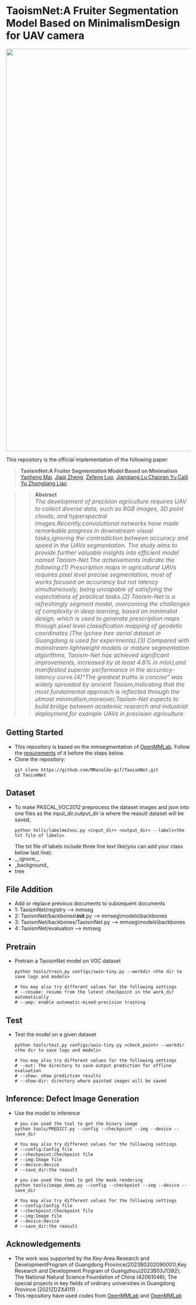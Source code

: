 # TaoismNet:A Fruiter Segmentation Model Based on MinimalismDesign for UAV camera

<img src="https://github.com/MRonaldo-gif/TaoismNet/blob/main/TaoismNet/Technical%20roadmap%20and%20workflow..png" width="1100">

This repository is the official implementation of the following paper:

> **TaoismNet:A Fruiter Segmentation Model Based on Minimalism**<br>
> [Yanheng Mai](https://github.com/MRonaldo-gif), [Jiaqi Zheng](https://github.com/kidous2333), [Zefeng Luo](), [Jianqiang Lu](),[Chaoran Yu](),[Caili Yu](),[Zhongliang Liao]()

> 
> > **Abstract**<br>
> > <font size=3> *The development of precision agriculture requires UAV to collect diverse data, such as
RGB images, 3D point clouds, and hyperspectral images.Recently,convolutional networks have
made remarkable progress in downstream visual tasks,ignoring the contradiction between accuracy
and speed in the UAVs segmentation. The study aims to provide further valuable insights into
efficient model named Taoism-Net.The acheivements indicate the following:(1) Prescription maps in
agricultural UAVs requires pixel level precise segmentation, most of works focused on accurancy
but not latency simultaneously, being uncapable of satisfying the expectations of practical tasks.(2)
Taoism-Net is a refreshingly segment model, overcoming the challenges of complexity in deep
learning, based on minimalist design, which is used to generate prescription maps through pixel level
classification mapping of geodetic coordinates (The lychee tree aerial dataset in Guangdong is used for
experiments).(3) Compared with mainstream lightweight models or mature segmentation algorithms,
Taoism-Net has achieved significant improvements, increased by at least 4.8% in mIoU,and manifested
superior performance in the accuracy-latency curve.(4)“The greatest truths is concise” was widely
spreaded by ancient Taoism,indicating that the most fundamental approach is reflected through the
utmost minimalism,moreover,Taoism-Net expects to build bridge between academic research and
industrial deployment,for example UAVs in precision agriculture.*</font>



## Getting Started

- This repository is based on the mmsegmentation of [OpenMMLab](https://openmmlab.com/). Follow the [requirements](https://github.com/NVlabs/stylegan2-ada-pytorch#requirements) of it before the steps below. 
- Clone the repository:
    ```shell
    git clone https://github.com/MRonaldo-gif/TaoismNet.git
    cd TaoismNet
    ```
    
## Dataset

- To make PASCAL_VOC2012 preprocess the dataset images and json into one files as the input_dir,output_dir is where the reasult dataset will be saved,
    ```shell
    python tolls/labelme2voc.py <input_dir> <output_dir> --labels<the txt file of labels>
    ```
    The txt file of labels include three line text like(you can add your class below last line):
- \_\_ignore__
- \_background_
- tree
## File Addition

- Add or replace previous documents to subsequent documents
- 1: TaoismNet/registry --> mmseg
- 2: TaoismNet/backbones\\__init__.py --> mmseg\models\backbones
- 3: TaoismNet/backbones/TaoismNet.py --> mmseg\models\backbones
- 4: TaoismNet/evaluation --> mmseg
## Pretrain

- Pretrain a TaoismNet model on VOC dataset
    ```shell
    python tools/train.py configs/swin-tiny.py --workdir <the dir to save logs and models> 
    
    # You may also try different values for the following settings
    # --resume: resume from the latest checkpoint in the work_dir automatically
    # --amp: enable automatic-mixed-precision training
  ```

## Test
- Test the model on a given dataset
    ```shell
    python tools/test.py configs/swin-tiny.py <check_point> --workdir <the dir to save logs and models>
 
    # You may also try different values for the following settings
    # --out: The directory to save output prediction for offline evaluation
    # --show: show prediction results
    # --show-dir: directory where painted images will be saved
    ```
## Inference: Defect Image Generation

- Use the model to inference
    ```shell
    # you can used the tool to get the binary image
    python tools/PREDICT.py --config --checkpoint --img --device --save_dir
 
    # You may also try different values for the following settings
    # --config:Config file
    # --checkpoint:Checkpoint file
    # --img:Image file
    # --device:device
    # --save_dir:the reasult
   
    # you can used the tool to get the mask rendering
    python tools/image_demo.py --config --checkpoint --img --device --save_dir
 
    # You may also try different values for the following settings
    # --config:Config file
    # --checkpoint:Checkpoint file
    # --img:Image file
    # --device:device
    # --save_dir:the reasult
    ```
  



## Acknowledgements

- The work was supported by the Key-Area Research and DevelopmentProgram of Guangdong Province(2023B0202090001);Key Research and Development Program of Guangzhou(2023B03J1392); The National Natural Science Foundation of China (42061046); The special projects in
key fields of ordinary universities in Guangdong Province (2021ZDZX4111) .
- This repository have used codes from [OpenMMLab](https://openmmlab.com/) and  [OpenMMLab](https://openmmlab.com/) 
